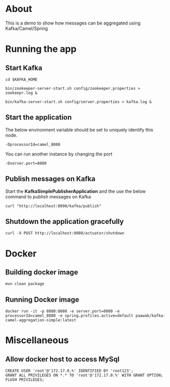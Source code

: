 # About

This is a demo to show how messages can be aggregated using Kafka/Camel/Spring

# Running the app

## Start Kafka

	cd $KAFKA_HOME

	bin/zookeeper-server-start.sh config/zookeeper.properties > zookeepr.log &
	
	bin/kafka-server-start.sh config/server.properties > kafka.log &
	
## Start the application	

The below environment variable should be set to uniquely identify this node.

	-DprocessorId=camel_8080

You can run another instance by changing the port

	-Dserver.port=8080

## Publish messages on Kafka

Start the **KafkaSimplePublisherApplication** and the use the below command to publish messages on Kafka

	curl "http://localhost:8090/kafka/publish"

## Shutdown the application	gracefully

	curl -X POST http://localhost:8080/actuator/shutdown
	
# Docker
## Building docker image

	mvn clean package
	
## Running Docker image

	docker run -it -p 8080:8080 -e server.port=8080 -e processorId=camel_8080 -e spring.profiles.active=default paawak/kafka-camel-aggregation-simple:latest
			
# Miscellaneous
## Allow docker host to access MySql

	CREATE USER 'root'@'172.17.0.%' IDENTIFIED BY 'root123';
	GRANT ALL PRIVILEGES ON *.* TO 'root'@'172.17.0.%' WITH GRANT OPTION;
	FLUSH PRIVILEGES;			
	